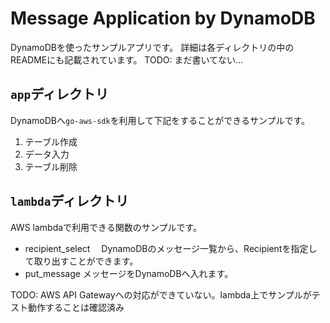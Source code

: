 <!-- vim: set fileencoding=utf-8 : -->

# Message Application by DynamoDB
DynamoDBを使ったサンプルアプリです。
詳細は各ディレクトリの中のREADMEにも記載されています。
TODO: まだ書いてない…

## `app`ディレクトリ
DynamoDBへ`go-aws-sdk`を利用して下記をすることができるサンプルです。
1. テーブル作成
2. データ入力
3. テーブル削除

## `lambda`ディレクトリ
AWS lambdaで利用できる関数のサンプルです。
- recipient_select
　DynamoDBのメッセージ一覧から、Recipientを指定して取り出すことができます。
- put_message
 メッセージをDynamoDBへ入れます。

TODO: AWS API Gatewayへの対応ができていない。lambda上でサンプルがテスト動作することは確認済み
